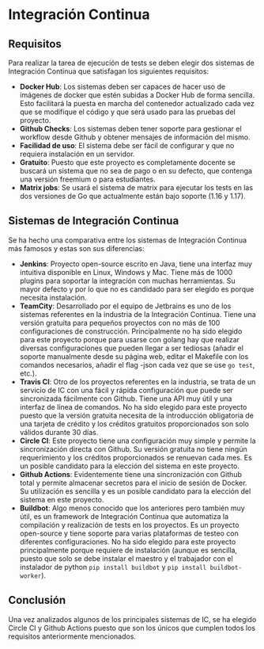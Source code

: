 # Integración Continua

## Requisitos

Para realizar la tarea de ejecución de tests se deben elegir dos sistemas de Integración Continua que satisfagan los siguientes requisitos:

- **Docker Hub**: Los sistemas deben ser capaces de hacer uso de imágenes de docker que estén subidas a Docker Hub de forma sencilla. Esto facilitará la puesta en marcha del contenedor actualizado cada vez que se modifique el código y que será usado para las pruebas del proyecto.
- **Github Checks**: Los sistemas deben tener soporte para gestionar el workflow desde Github y obtener mensajes de información del mismo.
- **Facilidad de uso**: El sistema debe ser fácil de configurar y que no requiera instalación en un servidor.
- **Gratuito**: Puesto que este proyecto es completamente docente se buscará un sistema que no sea de pago o en su defecto, que contenga una versión freemium o para estudiantes.
- **Matrix jobs**: Se usará el sistema de matrix para ejecutar los tests en las dos versiones de Go que actualmente están bajo soporte (1.16 y 1.17).

## Sistemas de Integración Continua

Se ha hecho una comparativa entre los sistemas de Integración Continua más famosos y estas son sus diferencias:

- **Jenkins**: Proyecto open-source escrito en Java, tiene una interfaz muy intuitiva disponible en Linux, Windows y Mac. Tiene más de 1000 plugins para soportar la integración con muchas herramientas. Su mayor defecto y por lo que no es candidado para ser elegido es porque necesita instalación.
- **TeamCity**: Desarrollado por el equipo de Jetbrains es uno de los sistemas referentes en la industria de la Integración Continua. Tiene una versión gratuita para pequeños proyectos con no más de 100 configuraciones de construcción. Principalmente no ha sido elegido para este proyecto porque para usarse con golang hay que realizar diversas configuraciones que pueden llegar a ser tediosas (añadir el soporte manualmente desde su página web, editar el Makefile con los comandos necesarios, añadir el flag -json cada vez que se use ```go test```, etc.).
- **Travis CI**: Otro de los proyectos referentes en la industria, se trata de un servicio de IC con una fácil y rápida configuración que puede ser sincronizada fácilmente con Github. Tiene una API muy útil y una interfaz de línea de comandos. No ha sido elegido para este proyecto puesto que la versión gratuita necesita de la introducción obligatoria de una tarjeta de crédito y los créditos gratuitos proporcionados son solo válidos durante 30 días.
- **Circle CI**: Este proyecto tiene una configuración muy simple y permite la sincronización directa con Github. Su versión gratuita no tiene ningún requerimiento y los créditos proporcionados se renuevan cada mes. Es un posible candidato para la elección del sistema en este proyecto.
- **Github Actions**: Evidentemente tiene una sincronización con Github total y permite almacenar secretos para el inicio de sesión de Docker. Su utilización es sencilla y es un posible candidato para la elección del sistema en este proyecto.
- **Buildbot**: Algo menos conocido que los anteriores pero también muy útil, es un framework de Integración Continua que automatiza la compilación y realización de tests en los proyectos. Es un proyecto open-source y tiene soporte para varias plataformas de testeo con diferentes configuraciones. No ha sido elegido para este proyecto principalmente porque requiere de instalación (aunque es sencilla, puesto que solo se debe instalar el maestro y el trabajador con el instalador de python ```pip install buildbot``` y ```pip install buildbot-worker```).

## Conclusión

Una vez analizados algunos de los principales sistemas de IC, se ha elegido Circle CI y Github Actions puesto que son los únicos que cumplen todos los requisitos anteriormente mencionados.